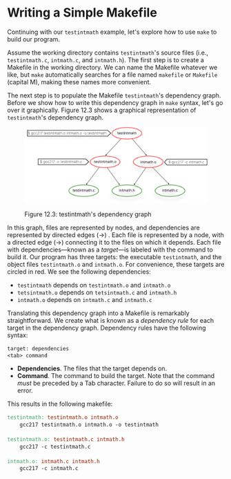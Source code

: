 # Writing a Simple Makefile

Continuing with our `testintmath` example, let's explore how to use `make` to build our program.

Assume the working directory contains `testintmath`'s source files (i.e., `testintmath.c`, `intmath.c`, and `intmath.h`). The first step is to create a Makefile in the working directory. We can name the Makefile whatever we like, but `make` automatically searches for a file named `makefile` or `Makefile` (capital M), making these names more convenient.

The next step is to populate the Makefile `testintmath`'s dependency graph. Before we show how to write this dependency graph in `make` syntax, let's go over it graphically. Figure 12.3 shows a graphical representation of `testintmath`'s dependency graph.

<figure><img src="../.gitbook/assets/Group 125 (1).png" alt="" width="563"><figcaption><p>Figure 12.3: testintmath's dependency graph</p></figcaption></figure>

In this graph, files are represented by nodes, and dependencies are represented by directed edges (->) . Each file is represented by a node, with a directed edge (->) connecting it to the files on which it depends. Each file with dependencies—known as a _target_—is labeled with the command to build it. Our program has three targets: the executable `testintmath`, and the object files `testintmath.o` and `intmath.o`. For convenience, these targets are circled in red. We see the following dependencies:

* `testintmath` depends on `testintmath.o` and `intmath.o`
* `tetsintmath.o` depends on `tetsintmath.c` and `intmath.h`
* `intmath.o` depends on `intmath.c` and `intmath.c`

Translating this dependency graph into a Makefile is remarkably straightforward. We create what is known as a _dependency rule_ for each target in the dependency graph. Dependency rules have the following syntax:

```
target: dependencies
<tab> command
```

* **Dependencies**. The files that the target depends on.
* **Command**. The command to build the target. Note that the command _must_ be preceded by a Tab character. Failure to do so will result in an error.

This results in the following makefile:

```makefile
testintmath: testintmath.o intmath.o
    gcc217 testintmath.o intmath.o -o testintmath

testintmath.o: testintmath.c intmath.h
    gcc217 -c testintmath.c

intmath.o: intmath.c intmath.h
    gcc217 -c intmath.c
```
